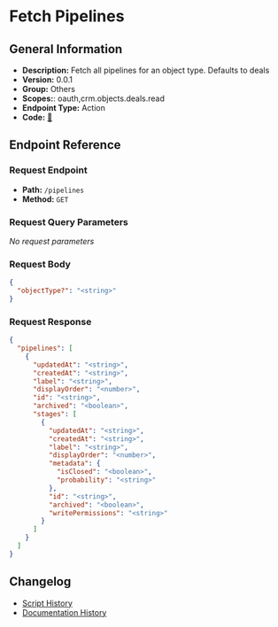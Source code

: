 # Fetch Pipelines

## General Information

- **Description:** Fetch all pipelines for an object type. Defaults to deals
- **Version:** 0.0.1
- **Group:** Others
- **Scopes:**: oauth,crm.objects.deals.read
- **Endpoint Type:** Action
- **Code:** [🔗](https://github.com/NangoHQ/integration-templates/tree/main/integrations/hubspot/actions/fetch-pipelines.ts)


## Endpoint Reference

### Request Endpoint

- **Path:** `/pipelines`
- **Method:** `GET`

### Request Query Parameters

_No request parameters_

### Request Body

```json
{
  "objectType?": "<string>"
}
```

### Request Response

```json
{
  "pipelines": [
    {
      "updatedAt": "<string>",
      "createdAt": "<string>",
      "label": "<string>",
      "displayOrder": "<number>",
      "id": "<string>",
      "archived": "<boolean>",
      "stages": [
        {
          "updatedAt": "<string>",
          "createdAt": "<string>",
          "label": "<string>",
          "displayOrder": "<number>",
          "metadata": {
            "isClosed": "<boolean>",
            "probability": "<string>"
          },
          "id": "<string>",
          "archived": "<boolean>",
          "writePermissions": "<string>"
        }
      ]
    }
  ]
}
```

## Changelog

- [Script History](https://github.com/NangoHQ/integration-templates/commits/main/integrations/hubspot/actions/fetch-pipelines.ts)
- [Documentation History](https://github.com/NangoHQ/integration-templates/commits/main/integrations/hubspot/actions/fetch-pipelines.md)

<!-- END  GENERATED CONTENT -->















